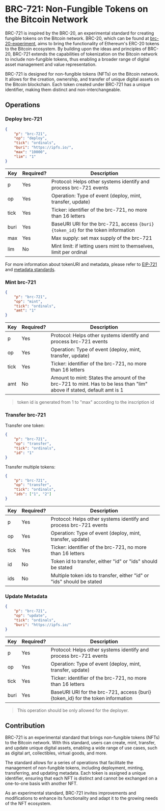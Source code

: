 # BRC-721: Non-Fungible Tokens on the Bitcoin Network

BRC-721 is inspired by the BRC-20, an experimental standard for creating fungible tokens on the Bitcoin network. BRC-20, which can be found at [brc-20-experiment](https://domo-2.gitbook.io/brc-20-experiment), aims to bring the functionality of Ethereum's ERC-20 tokens to the Bitcoin ecosystem. By building upon the ideas and principles of BRC-20, BRC-721 extends the capabilities of tokenization on the Bitcoin network to include non-fungible tokens, thus enabling a broader range of digital asset management and value representation.

BRC-721 is designed for non-fungible tokens (NFTs) on the Bitcoin network. It allows for the creation, ownership, and transfer of unique digital assets on the Bitcoin blockchain. Each token created under BRC-721 has a unique identifier, making them distinct and non-interchangeable.  

## Operations

### Deploy brc-721

``` json
{
    "p": "brc-721",
    "op": "deploy",
    "tick": "ordinals",
    "buri": "https://ipfs.io/",
    "max": "10000",
    "lim": "1"
}
```

| Key | Required? | Description |
|---|---|---|
| p | Yes | Protocol: Helps other systems identify and process brc-721 events |
| op | Yes | Operation: Type of event (deploy, mint, transfer, update) |
| tick | Yes | Ticker: identifier of the brc-721, no more than 16 letters |
| buri | Yes | BaseURI URI for the brc-721, access `{buri}{token_id}` for the token information |
| max | Yes | Max supply: set max supply of the brc-721 |
| lim | No | Mint limit: if letting users mint to themselves, limit per ordinal |

For more information about tokenURI and metadata, please refer to [EIP-721](https://eips.ethereum.org/EIPS/eip-721) and [metadata standards](https://docs.opensea.io/docs/metadata-standards).

### Mint brc-721

``` json
{
    "p": "brc-721",
    "op": "mint",
    "tick": "ordinals",
    "amt": "1"
}
```

| Key | Required? | Description |
|---|---|---|
| p | Yes | Protocol: Helps other systems identify and process brc-721 events |
| op | Yes | Operation: Type of event (deploy, mint, transfer, update) |
| tick | Yes | Ticker: identifier of the brc-721, no more than 16 letters |
| amt | No | Amount to mint: States the amount of the brc-721 to mint. Has to be less than "lim" above if stated, default amt is 1 |

> token id is generated from 1 to "max" according to the inscription id  

### Transfer brc-721

Transfer one token:  

``` json
{
    "p": "brc-721",
    "op": "transfer",
    "tick": "ordinals",
    "id": "1"
}
```

Transfer multiple tokens:

``` json
{
    "p": "brc-721",
    "op": "transfer",
    "tick": "ordinals",
    "ids": ["1", "2"]
}
```

| Key | Required? | Description |
|---|---|---|
| p | Yes | Protocol: Helps other systems identify and process brc-721 events |
| op | Yes | Operation: Type of event (deploy, mint, transfer, update) |
| tick | Yes | Ticker: identifier of the brc-721, no more than 16 letters |
| id | No | Token id to transfer, either "id" or "ids" should be stated |
| ids | No | Multiple token ids to transfer, either "id" or "ids" should be stated |

### Update Metadata

``` json
{
    "p": "brc-721",
    "op": "update",
    "tick": "ordinals",
    "buri": "https://ipfs.io/"
}
```

| Key | Required? | Description |
|---|---|---|
| p | Yes | Protocol: Helps other systems identify and process brc-721 events |
| op | Yes | Operation: Type of event (deploy, mint, transfer, update) |
| tick | Yes | Ticker: identifier of the brc-721, no more than 16 letters |
| buri | Yes | BaseURI URI for the brc-721, access {buri}{token_id} for the token information |

> This operation should be only allowed for the deployer.

## Contribution

BRC-721 is an experimental standard that brings non-fungible tokens (NFTs) to the Bitcoin network. With this standard, users can create, mint, transfer, and update unique digital assets, enabling a wide range of use cases, such as digital art, collectibles, virtual goods, and more.  

The standard allows for a series of operations that facilitate the management of non-fungible tokens, including deployment, minting, transferring, and updating metadata. Each token is assigned a unique identifier, ensuring that each NFT is distinct and cannot be exchanged on a one-to-one basis with another NFT.  

As an experimental standard, BRC-721 invites improvements and modifications to enhance its functionality and adapt it to the growing needs of the NFT ecosystem.
